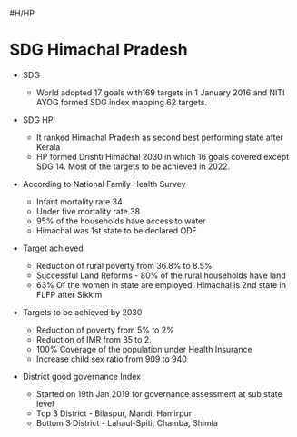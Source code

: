#H/HP 
# SDG Himachal Pradesh
* SDG
	* World adopted 17 goals with169 targets in 1 January 2016 and NITI AYOG formed SDG index mapping 62 targets.

* SDG HP
	* It ranked Himachal Pradesh as second best performing state after Kerala
	* HP formed Drishti Himachal 2030 in which 16 goals covered except SDG 14. Most of the targets to be achieved in 2022.

* According to National Family Health Survey
	* Infant mortality rate 34
	* Under five mortality rate 38
	* 95% of the households have access to water
	* Himachal was 1st state to be declared ODF

* Target achieved
	* Reduction of rural poverty from 36.8% to 8.5%
	* Successful Land Reforms - 80% of the rural households have land
	* 63% Of the women in state are employed, Himachal is 2nd state in FLFP after Sikkim

* Targets to be achieved by 2030
	* Reduction of poverty from 5% to 2%
	* Reduction of IMR from 35 to 2.
	* 100% Coverage of the population under Health Insurance
	* Increase child sex ratio from 909 to 940

* District good governance Index
	* Started on 19th Jan 2019 for governance assessment at sub state level
	* Top 3 District - Bilaspur, Mandi, Hamirpur
	* Bottom 3 District - Lahaul-Spiti, Chamba, Shimla